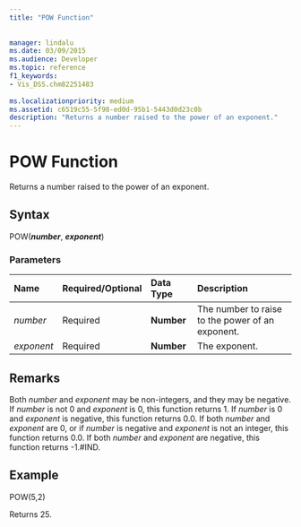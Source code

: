 ```yaml
---
title: "POW Function"
 
 
manager: lindalu
ms.date: 03/09/2015
ms.audience: Developer
ms.topic: reference
f1_keywords:
- Vis_DSS.chm82251483
 
ms.localizationpriority: medium
ms.assetid: c6519c55-5f98-ed0d-95b1-5443d0d23c0b
description: "Returns a number raised to the power of an exponent."
---
```


# POW Function

Returns a number raised to the power of an exponent.
  
## Syntax

POW(***number***, ***exponent***)
  
### Parameters

|**Name**|**Required/Optional**|**Data Type**|**Description**|
|:-----|:-----|:-----|:-----|
| *number* <br/> |Required  <br/> |**Number** <br/> |The number to raise to the power of an exponent. |
| *exponent* <br/> |Required  <br/> |**Number** <br/> |The exponent. |

## Remarks

Both  *number* and  *exponent* may be non-integers, and they may be negative. If _number_ is not 0 and _exponent_ is 0, this function returns 1. If _number_ is 0 and _exponent_ is negative, this function returns 0.0. If both _number_ and _exponent_ are 0, or if _number_ is negative and _exponent_ is not an integer, this function returns 0.0. If both _number_ and _exponent_ are negative, this function returns -1.#IND.
  
## Example

POW(5,2)
  
Returns 25.
  